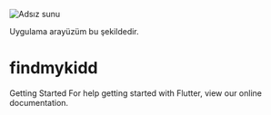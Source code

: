 ![Adsız sunu](https://user-images.githubusercontent.com/56175888/126050612-fc773b25-c733-47c6-b29b-f8a5b1cbcf43.png)

Uygulama arayüzüm bu şekildedir.
# findmykidd

Getting Started
For help getting started with Flutter, view our online documentation.
